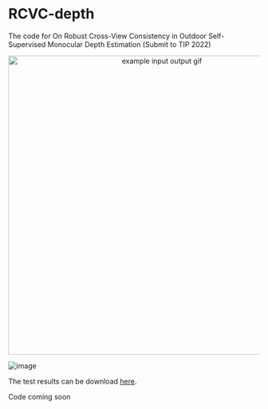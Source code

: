 # RCVC-depth
The code for On Robust Cross-View Consistency in Outdoor Self-Supervised Monocular Depth Estimation (Submit to TIP 2022)

<p align="center">
  <img src="shortvideo.gif" alt="example input output gif" width="600" />
</p>

![image](https://github.com/sunnyHelen/RCVC-depth/blob/main/shortvideo.gif)   

The test results can be download [here](https://drive.google.com/file/d/197qO_V3Jw6cZBD9e29oWk0TgvrP7_nNJ/view?usp=sharing).


Code coming soon
